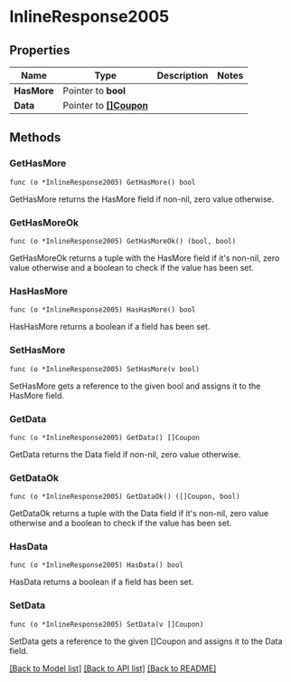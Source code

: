 # InlineResponse2005

## Properties

Name | Type | Description | Notes
------------ | ------------- | ------------- | -------------
**HasMore** | Pointer to **bool** |  | 
**Data** | Pointer to [**[]Coupon**](Coupon.md) |  | 

## Methods

### GetHasMore

`func (o *InlineResponse2005) GetHasMore() bool`

GetHasMore returns the HasMore field if non-nil, zero value otherwise.

### GetHasMoreOk

`func (o *InlineResponse2005) GetHasMoreOk() (bool, bool)`

GetHasMoreOk returns a tuple with the HasMore field if it's non-nil, zero value otherwise
and a boolean to check if the value has been set.

### HasHasMore

`func (o *InlineResponse2005) HasHasMore() bool`

HasHasMore returns a boolean if a field has been set.

### SetHasMore

`func (o *InlineResponse2005) SetHasMore(v bool)`

SetHasMore gets a reference to the given bool and assigns it to the HasMore field.

### GetData

`func (o *InlineResponse2005) GetData() []Coupon`

GetData returns the Data field if non-nil, zero value otherwise.

### GetDataOk

`func (o *InlineResponse2005) GetDataOk() ([]Coupon, bool)`

GetDataOk returns a tuple with the Data field if it's non-nil, zero value otherwise
and a boolean to check if the value has been set.

### HasData

`func (o *InlineResponse2005) HasData() bool`

HasData returns a boolean if a field has been set.

### SetData

`func (o *InlineResponse2005) SetData(v []Coupon)`

SetData gets a reference to the given []Coupon and assigns it to the Data field.


[[Back to Model list]](../README.md#documentation-for-models) [[Back to API list]](../README.md#documentation-for-api-endpoints) [[Back to README]](../README.md)


